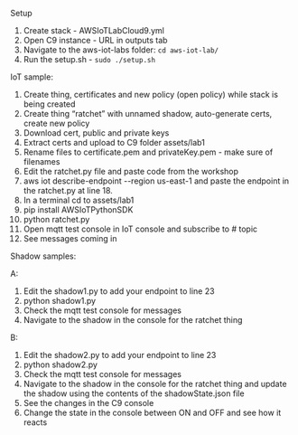 Setup
1. Create stack - AWSIoTLabCloud9.yml 
2. Open C9 instance - URL in outputs tab
3. Navigate to the aws-iot-labs folder: `cd aws-iot-lab/`
4. Run the setup.sh - `sudo ./setup.sh`

IoT sample:
1. Create thing, certificates and new policy (open policy) while stack is being created
2. Create thing “ratchet” with unnamed shadow, auto-generate certs, create new policy
3. Download cert, public and private keys
4. Extract certs and upload to C9 folder assets/lab1
5. Rename files to certificate.pem and privateKey.pem - make sure of filenames
6. Edit the ratchet.py file and paste code from the workshop
7. aws iot describe-endpoint --region us-east-1 and paste the endpoint in the ratchet.py at line 18.
8. In a terminal cd to assets/lab1
9. pip install AWSIoTPythonSDK
10. python ratchet.py
11. Open mqtt test console in IoT console and subscribe to # topic
12. See messages coming in

Shadow samples:

A:
1. Edit the shadow1.py to add your endpoint to line 23
2. python shadow1.py
3. Check the mqtt test console for messages 
4. Navigate to the shadow in the console for the ratchet thing

B:
1. Edit the shadow2.py to add your endpoint to line 23
2. python shadow2.py
3. Check the mqtt test console for messages 
4. Navigate to the shadow in the console for the ratchet thing and update the shadow using the contents of the shadowState.json file
5. See the changes in the C9 console
6. Change the state in the console between ON and OFF and see how it reacts
